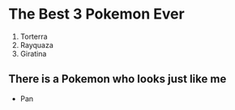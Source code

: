 # The Best 3 Pokemon Ever
1. Torterra
2. Rayquaza
3. Giratina

## There is a Pokemon who looks just like me
* Pan

